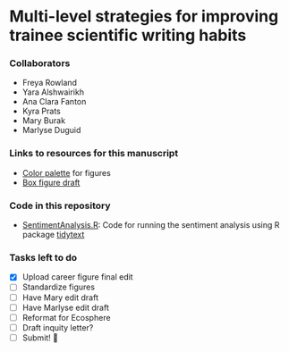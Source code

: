 # Multi-level strategies for improving trainee scientific writing habits

### Collaborators
- Freya Rowland
- Yara Alshwairikh
- Ana Clara Fanton
- Kyra Prats
- Mary Burak
- Marlyse Duguid

### Links to resources for this manuscript
* [Color palette](<https://coolors.co/405364-585b74-6c5b7b-966480-c6798f-df858e-eda09c> "Color palette") for figures
* [Box figure draft](<https://docs.google.com/presentation/d/1CSUlPH7a5M1es4IyuSy8WH2JvQX9nPUwl5_y_ahd9Xg/edit#slide=id.gcb8342311d_1_0.>)

### Code in this repository
* [SentimentAnalysis.R](<SentimentAnalysis.R>): Code for running the sentiment analysis using R package [tidytext](<https://www.tidytextmining.com/sentiment.html>)

### Tasks left to do
- [x] Upload career figure final edit
- [ ] Standardize figures
- [ ] Have Mary edit draft
- [ ] Have Marlyse edit draft
- [ ] Reformat for Ecosphere
- [ ] Draft inquity letter?
- [ ] Submit! :tada:
